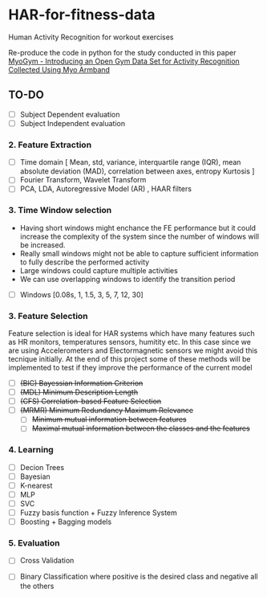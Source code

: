 # HAR-for-fitness-data
Human Activity Recognition for workout exercises

Re-produce the code in python for the study conducted in this paper [MyoGym - Introducing an Open Gym Data Set for Activity Recognition Collected Using Myo Armband](https://www.researchgate.net/publication/319603676_MyoGym_introducing_an_open_gym_data_set_for_activity_recognition_collected_using_myo_armband)

## TO-DO

- [ ] Subject Dependent evaluation
- [ ] Subject Independent evaluation

### 2. Feature Extraction
- [ ] Time domain [ Mean, std, variance, interquartile range (IQR), mean absolute deviation (MAD), correlation between axes, entropy Kurtosis ] 
- [ ] Fourier Transform, Wavelet Transform
- [ ] PCA, LDA, Autoregressive Model (AR) , HAAR filters

### 3. Time Window selection

* Having short windows might enchance the FE performance but it could increase the complexity of the system since the number of windows will be increased. 
* Really small windows might not be able to capture sufficient information to fully describe the performed activity
* Large windows could capture multiple activities 
* We can use overlapping windows to identify the transition period

- [ ] Windows [0.08s, 1, 1.5, 3, 5, 7, 12, 30]

### 3. Feature Selection

Feature selection is ideal for HAR systems which have many features such as HR monitors, temperatures sensors, humitity etc. In this case since we are using Accelerometers and Electormagnetic sensors we might avoid this tecnique initially. At the end of this project some of these methods will be implemented to test if they improve the performance of the current model

- [ ] <del>(BIC) Bayessian Information Criterion   
- [ ] <del>(MDL) Minimum Description Length 
- [ ] <del>(CFS) Correlation-based Feature Selection 
- [ ] <del>(MRMR) Minimum Redundancy Maximum Relevance 
  - [ ] <del>Minimum mutual information between features
  - [ ] <del>Maximal mutual information between the classes and the features

### 4. Learning
- [ ] Decion Trees
- [ ] Bayesian
- [ ] K-nearest
- [ ] MLP
- [ ] SVC
- [ ] Fuzzy basis function + Fuzzy Inference System
- [ ] Boosting + Bagging models

### 5. Evaluation 
- [ ] Cross Validation 
- [ ] Binary Classification where positive is the desired class and negative all the others







